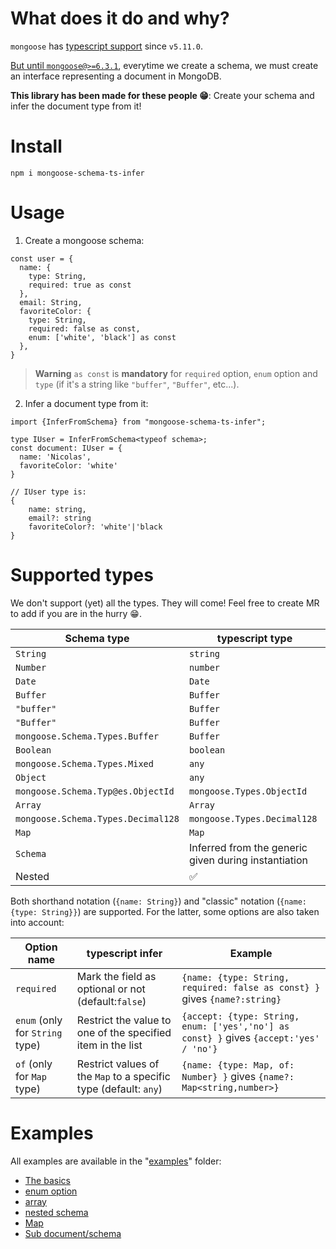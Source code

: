 # What does it do and why?

`mongoose` has [typescript support](https://mongoosejs.com/docs/typescript.html) since `v5.11.0`.

[But until `mongoose@>=6.3.1`](https://mongoosejs.com/docs/typescript/schemas.html), everytime we create a schema, we must create an interface representing a document in MongoDB.

**This library has been made for these people 😁**: Create your schema and infer the document type from it!

# Install

```
npm i mongoose-schema-ts-infer
```

# Usage

1. Create a mongoose schema:

```
const user = {
  name: {
    type: String, 
    required: true as const
  },
  email: String,
  favoriteColor: {
    type: String, 
    required: false as const, 
    enum: ['white', 'black'] as const
  },
}
```

> **Warning**
> `as const` is **mandatory** for `required` option, `enum` option and `type` (if it's a string like `"buffer"`, `"Buffer"`, etc...).

2. Infer a document type from it:

```
import {InferFromSchema} from "mongoose-schema-ts-infer";

type IUser = InferFromSchema<typeof schema>;
const document: IUser = {
  name: 'Nicolas',
  favoriteColor: 'white'
}

// IUser type is:
{ 
    name: string, 
    email?: string
    favoriteColor?: 'white'|'black
}
```

# Supported types

We don't support (yet) all the types. They will come! Feel free to create MR to add if you are in the hurry 😁.

| Schema type                        | typescript type                                      |
|------------------------------------|------------------------------------------------------|
| `String`                           | `string`                                             |
| `Number`                           | `number`                                             |
| `Date`                             | `Date`                                               |
| `Buffer`                           | `Buffer`                                             |
| `"buffer"`                         | `Buffer`                                             |
| `"Buffer"`                         | `Buffer`                                             |
| `mongoose.Schema.Types.Buffer`     | `Buffer`                                             |
| `Boolean`                          | `boolean`                                            |
| `mongoose.Schema.Types.Mixed`      | `any`                                                |
| `Object`                           | `any`                                                |
| `mongoose.Schema.Typ@es.ObjectId`  | `mongoose.Types.ObjectId`                            |
| `Array`                            | `Array`                                              |
| `mongoose.Schema.Types.Decimal128` | `mongoose.Types.Decimal128`                          |
| `Map`                              | `Map`                                                |
| `Schema`                           | Inferred from the generic given during instantiation |
| Nested                             | ✅                                                    |

Both shorthand notation (`{name: String}`) and "classic" notation (`{name: {type: String}}`) are supported.
For the latter, some options are also taken into account:

| Option name                     | typescript infer                                                 | Example                                                                                |
|---------------------------------|------------------------------------------------------------------|----------------------------------------------------------------------------------------|
| `required`                      | Mark the field as optional or not (default:`false`)              | `{name: {type: String, required: false as const} }` gives `{name?:string}`             |
| `enum` (only for `String` type) | Restrict the value to one of the specified item in the list      | `{accept: {type: String, enum: ['yes','no'] as const} }` gives `{accept:'yes' / 'no'}` |
| `of` (only for `Map` type)      | Restrict values of the `Map` to a specific type (default: `any`) | `{name: {type: Map, of: Number} }` gives `{name?: Map<string,number>}`                 |

# Examples

All examples are available in the "[examples](./examples)" folder:

- [The basics](./examples/basic.ts)
- [enum option](./examples/enum.ts)
- [array](./examples/array.ts)
- [nested schema](./examples/nested.ts)
- [Map](./examples/map.ts)
- [Sub document/schema](./examples/sub-schema.ts)
